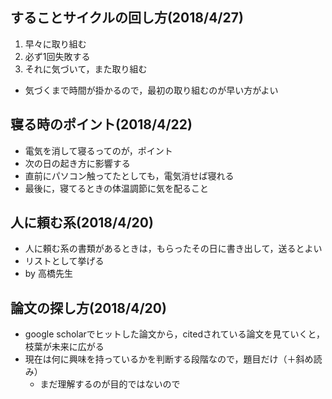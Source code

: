## することサイクルの回し方(2018/4/27)
1. 早々に取り組む
2. 必ず1回失敗する
3. それに気づいて，また取り組む
- 気づくまで時間が掛かるので，最初の取り組むのが早い方がよい
		
## 寝る時のポイント(2018/4/22)
- 電気を消して寝るってのが，ポイント
- 次の日の起き方に影響する
- 直前にパソコン触ってたとしても，電気消せば寝れる
- 最後に，寝てるときの体温調節に気を配ること

## 人に頼む系(2018/4/20)
- 人に頼む系の書類があるときは，もらったその日に書き出して，送るとよい
- リストとして挙げる
- by 高橋先生


## 論文の探し方(2018/4/20)
- google scholarでヒットした論文から，citedされている論文を見ていくと，枝葉が未来に広がる
- 現在は何に興味を持っているかを判断する段階なので，題目だけ（＋斜め読み）
	- まだ理解するのが目的ではないので
